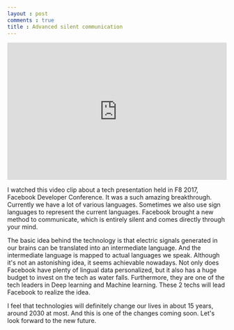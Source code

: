 ```yaml
---
layout : post
comments : true
title : Advanced silent communication
---
```


<iframe width="100%" height="315" src="https://www.youtube.com/embed/uEuLBNg9xxk" frameborder="0" allowfullscreen></iframe>

I watched this video clip about a tech presentation held in F8 2017, Facebook Developer Conference. It was a such amazing breakthrough. Currently we have a lot of various languages. Sometimes we also use sign languages to represent the current languages. Facebook brought a new method to communicate, which is entirely silent and comes directly through your mind.

<!--break-->

The basic idea behind the technology is that electric signals generated in our brains can be translated into an intermediate language. And the intermediate language is mapped to actual languages we speak. Although it's not an astonishing idea, it seems achievable nowadays. Not only does Facebook have plenty of lingual data personalized, but it also has a huge budget to invest on the tech as water falls. Furthermore, they are one of the tech leaders in Deep learning and Machine learning. These 2 techs will lead Facebook to realize the idea.

I feel that technologies will definitely change our lives in about 15 years, around 2030 at most. And this is one of the changes coming soon. Let's look forward to the new future.
